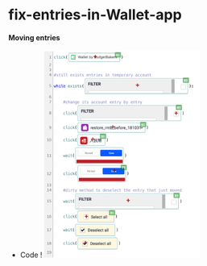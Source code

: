# fix-entries-in-Wallet-app

####  Moving entries
- Code
<left>!
    <img src="img/moving-entries.png" style="zoom:40%" />
</left>

